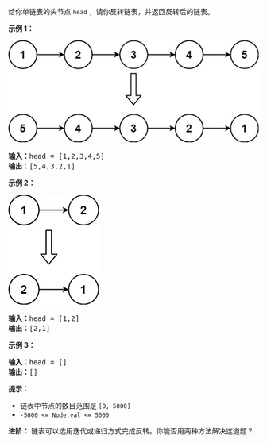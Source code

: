 

给你单链表的头节点 `head` ，请你反转链表，并返回反转后的链表。

**示例 1：**

![1743523061325](image/README/1743523061325.png)

<pre><strong>输入：</strong>head = [1,2,3,4,5]
<strong>输出：</strong>[5,4,3,2,1]
</pre>


**示例 2：**

![1743523087315](image/README/1743523087315.png)

<pre><strong>输入：</strong>head = [1,2]
<strong>输出：</strong>[2,1]
</pre>


**示例 3：**

<pre><strong>输入：</strong>head = []
<strong>输出：</strong>[]</pre>


**提示：**

* 链表中节点的数目范围是 `[0, 5000]`
* `-5000 <= Node.val <= 5000`

 **进阶：** 链表可以选用迭代或递归方式完成反转。你能否用两种方法解决这道题？
